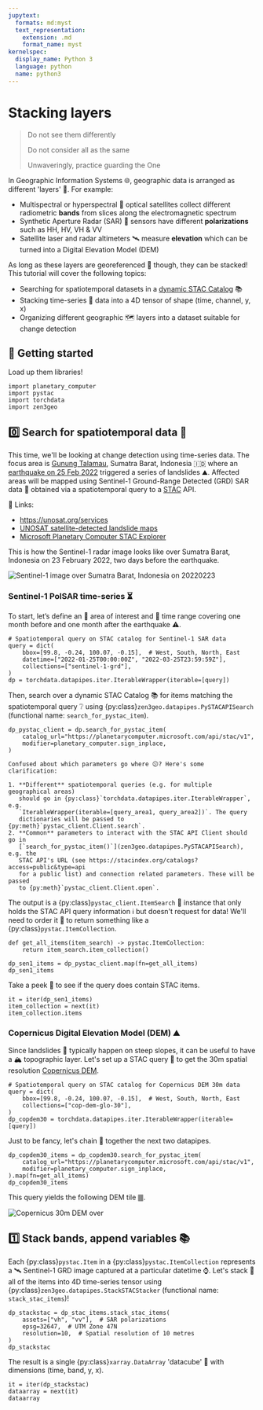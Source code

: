 ```yaml
---
jupytext:
  formats: md:myst
  text_representation:
    extension: .md
    format_name: myst
kernelspec:
  display_name: Python 3
  language: python
  name: python3
---
```


# Stacking layers

> Do not see them differently
>
> Do not consider all as the same
>
> Unwaveringly, practice guarding the One

In Geographic Information Systems 🌐, geographic data is arranged as different
'layers' 🍰. For example:

- Multispectral or hyperspectral 🌈 optical satellites collect different
  radiometric **bands** from slices along the electromagnetic spectrum
- Synthetic Aperture Radar (SAR) 📡 sensors have different **polarizations**
  such as HH, HV, VH & VV
- Satellite laser and radar altimeters 🛰️ measure **elevation** which can be
  turned into a Digital Elevation Model (DEM)

As long as these layers are georeferenced 📍 though, they can be stacked! This
tutorial will cover the following topics:

- Searching for spatiotemporal datasets in a
  [dynamic STAC Catalog](https://stacspec.org/en/about/stac-spec) 📚
- Stacking time-series 📆 data into a 4D tensor of shape (time, channel, y, x)
- Organizing different geographic 🗺️ layers into a dataset suitable for change
  detection


## 🎉 **Getting started**

Load up them libraries!

```{code-cell}
import planetary_computer
import pystac
import torchdata
import zen3geo
```

## 0️⃣ Search for spatiotemporal data 📅

This time, we'll be looking at change detection using time-series data. The
focus area is [Gunung Talamau](https://ban.wikipedia.org/wiki/Gunung_Talamau),
Sumatra Barat, Indonesia 🇮🇩 where an
[earthquake on 25 Feb 2022](https://id.wikipedia.org/wiki/Gempa_bumi_Pasaman_Barat_2022)
triggered a series of landslides ⛰️. Affected areas will be mapped using
Sentinel-1 Ground-Range Detected (GRD) SAR data 📡 obtained via a
spatiotemporal query to a [STAC](https://stacspec.org) API.

🔗 Links:
- https://unosat.org/services
- [UNOSAT satellite-detected landslide maps](https://unosat.org/products/3064)
- [Microsoft Planetary Computer STAC Explorer](https://planetarycomputer.microsoft.com/explore?c=99.9822%2C0.0563&z=11.34&v=2&d=sentinel-1-grd&m=cql%3Ac3f87a557aa4e237d4820f413f9d33d8&r=VV%2C+VH+False-color+composite&s=false%3A%3A100%3A%3Atrue&ae=0)

This is how the Sentinel-1 radar image looks like over Sumatra Barat, Indonesia
on 23 February 2022, two days before the earthquake.

![Sentinel-1 image over Sumatra Barat, Indonesia on 20220223](https://planetarycomputer.microsoft.com/api/data/v1/item/preview.png?collection=sentinel-1-grd&item=S1A_IW_GRDH_1SDV_20220223T114141_20220223T114206_042039_0501F9&assets=vv&assets=vh&expression=vv%2Cvh%2Cvv%2Fvh&rescale=0%2C500&rescale=0%2C300&rescale=0%2C7&tile_format=png)

### Sentinel-1 PolSAR time-series ⏳

To start, let’s define an 🧭 area of interest and 📆 time range covering one
month before and one month after the earthquake ⚠️.

```{code-cell}
# Spatiotemporal query on STAC catalog for Sentinel-1 SAR data
query = dict(
    bbox=[99.8, -0.24, 100.07, -0.15],  # West, South, North, East
    datetime=["2022-01-25T00:00:00Z", "2022-03-25T23:59:59Z"],
    collections=["sentinel-1-grd"],
)
dp = torchdata.datapipes.iter.IterableWrapper(iterable=[query])
```

Then, search over a dynamic STAC Catalog 📚 for items matching the
spatiotemporal query ❔ using
{py:class}`zen3geo.datapipes.PySTACAPISearch` (functional name:
`search_for_pystac_item`).

```{code-cell}
dp_pystac_client = dp.search_for_pystac_item(
    catalog_url="https://planetarycomputer.microsoft.com/api/stac/v1",
    modifier=planetary_computer.sign_inplace,
)
```

```{tip}
Confused about which parameters go where 😕? Here's some clarification:

1. **Different** spatiotemporal queries (e.g. for multiple geographical areas)
   should go in {py:class}`torchdata.datapipes.iter.IterableWrapper`, e.g.
   `IterableWrapper(iterable=[query_area1, query_area2])`. The query
   dictionaries will be passed to {py:meth}`pystac_client.Client.search`.
2. **Common** parameters to interact with the STAC API Client should go in
   [`search_for_pystac_item()`](zen3geo.datapipes.PySTACAPISearch), e.g. the
   STAC API's URL (see https://stacindex.org/catalogs?access=public&type=api
   for a public list) and connection related parameters. These will be passed
   to {py:meth}`pystac_client.Client.open`.
```

The output is a {py:class}`pystac_client.ItemSearch` 🔎 instance that only
holds the STAC API query information ℹ️ but doesn't request for data! We'll
need to order it 🧞 to return something like a
{py:class}`pystac.ItemCollection`.

```{code-cell}
def get_all_items(item_search) -> pystac.ItemCollection:
    return item_search.item_collection()
```

```{code-cell}
dp_sen1_items = dp_pystac_client.map(fn=get_all_items)
dp_sen1_items
```

Take a peek 🫣 to see if the query does contain STAC items.

```{code-cell}
it = iter(dp_sen1_items)
item_collection = next(it)
item_collection.items
```

### Copernicus Digital Elevation Model (DEM) ⛰️

Since landslides 🛝 typically happen on steep slopes, it can be useful to have
a 🏔️ topographic layer. Let's set up a STAC query 🙋 to get the
30m spatial resolution [Copernicus DEM](https://doi.org/10.5069/G9028PQB).

```{code-cell}
# Spatiotemporal query on STAC catalog for Copernicus DEM 30m data
query = dict(
    bbox=[99.8, -0.24, 100.07, -0.15],  # West, South, North, East
    collections=["cop-dem-glo-30"],
)
dp_copdem30 = torchdata.datapipes.iter.IterableWrapper(iterable=[query])
```

Just to be fancy, let's chain 🔗 together the next two datapipes.

```{code-cell}
dp_copdem30_items = dp_copdem30.search_for_pystac_item(
    catalog_url="https://planetarycomputer.microsoft.com/api/stac/v1",
    modifier=planetary_computer.sign_inplace,
).map(fn=get_all_items)
dp_copdem30_items
```

This query yields the following DEM tile 🀫.

![Copernicus 30m DEM over ](https://planetarycomputer.microsoft.com/api/data/v1/item/preview.png?collection=cop-dem-glo-30&item=Copernicus_DSM_COG_10_N00_00_E099_00_DEM&assets=data&colormap_name=terrain&rescale=-1000%2C4000)


## 1️⃣ Stack bands, append variables 📚

Each {py:class}`pystac.Item` in a {py:class}`pystac.ItemCollection` represents
a 🛰️ Sentinel-1 GRD image captured at a particular datetime ⌚. Let's stack 🥞
all of the items into 4D time-series tensor using
{py:class}`zen3geo.datapipes.StackSTACStacker` (functional name:
`stack_stac_items`)!

```{code-cell}
dp_stackstac = dp_stac_items.stack_stac_items(
    assets=["vh", "vv"],  # SAR polarizations
    epsg=32647,  # UTM Zone 47N
    resolution=10,  # Spatial resolution of 10 metres
)
dp_stackstac
```

The result is a single {py:class}`xarray.DataArray` 'datacube' 🧊 with
dimensions (time, band, y, x).

```{code-cell}
it = iter(dp_stackstac)
dataarray = next(it)
dataarray
```
